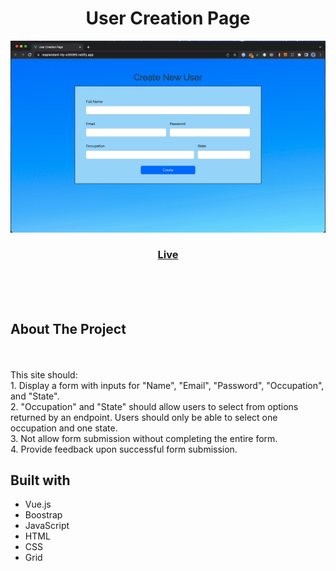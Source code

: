 <h1 align="center">User Creation Page</h1>

![Preview Screenshot](/Create%20User%20Page%20Screenshot.png)

<div align="center">
  <h3>
    <a href="https://resplendent-lily-e35069.netlify.app/" color="white">
      Live
    </a>
    </h3>
</div>
<br>
<br>
<br>

## About The Project

<br><br>This site should:
<br>1. Display a form with inputs for "Name", "Email", "Password", "Occupation", and "State".
<br>2. "Occupation" and "State" should allow users to select from options returned by an endpoint. Users should only be able to select one occupation and one state.
<br>3. Not allow form submission without completing the entire form.
<br>4. Provide feedback upon successful form submission.
<br>

## Built with

- Vue.js
- Boostrap
- JavaScript
- HTML
- CSS
- Grid
